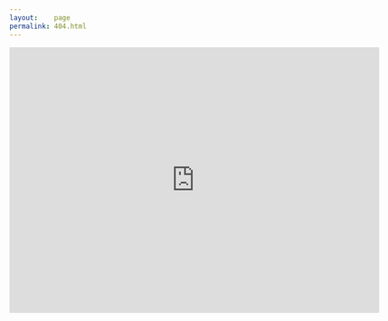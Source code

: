 ```yaml
---
layout:    page
permalink: 404.html
---
```


<iframe scrolling='no' frameborder='0' src='http://yibo.iyiyun.com/Home/Distribute/ad404/key/1346706' width='654' height='470' style='display:block;'></iframe>